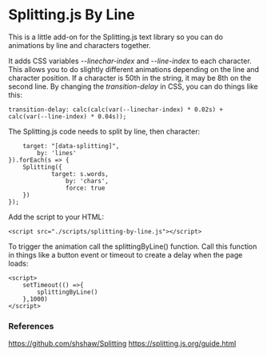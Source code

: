 # Splitting.js By Line
This is a little add-on for the Splitting.js text library so you can do animations by line and characters together.

It adds CSS variables *--linechar-index* and *--line-index* to each character. This allows you to do slightly different animations depending on the line and character position. 
If a character is 50th in the string, it may be 8th on the second line.
By changing the *transition-delay* in CSS, you can do things like this:
```
transition-delay: calc(calc(var(--linechar-index) * 0.02s) + calc(var(--line-index) * 0.04s));
```


The Splitting.js code needs to split by line, then character:
```var s = Splitting({
	target: "[data-splitting]",
        by: 'lines'
}).forEach(s => {
	Splitting({
        	target: s.words,
            	by: 'chars',
            	force: true
	})
});
```


Add the script to your HTML:
```
<script src="./scripts/splitting-by-line.js"></script>
```


To trigger the animation call the splittingByLine() function. Call this function in things like a button event or timeout to create a delay when the page loads:
```
<script>
    setTimeout(() =>{
        splittingByLine()
    },1000)
</script>
```




### References
https://github.com/shshaw/Splitting
https://splitting.js.org/guide.html




